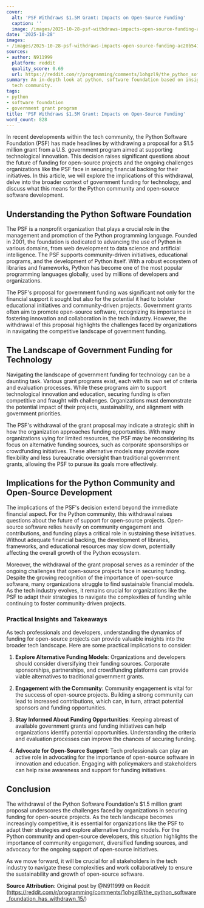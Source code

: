 ```yaml
---
cover:
  alt: 'PSF Withdraws $1.5M Grant: Impacts on Open-Source Funding'
  caption: ''
  image: /images/2025-10-28-psf-withdraws-impacts-open-source-funding-ac20b54119a0.png
date: '2025-10-28'
images:
- /images/2025-10-28-psf-withdraws-impacts-open-source-funding-ac20b54119a0-icon.png
sources:
- author: N911999
  platform: reddit
  quality_score: 0.69
  url: https://reddit.com/r/programming/comments/1ohgzl9/the_python_software_foundation_has_withdrawn_15/
summary: An in-depth look at python, software foundation based on insights from the
  tech community.
tags:
- python
- software foundation
- government grant program
title: 'PSF Withdraws $1.5M Grant: Impacts on Open-Source Funding'
word_count: 828
---
```


In recent developments within the tech community, the Python Software Foundation (PSF) has made headlines by withdrawing a proposal for a $1.5 million grant from a U.S. government program aimed at supporting technological innovation. This decision raises significant questions about the future of funding for open-source projects and the ongoing challenges organizations like the PSF face in securing financial backing for their initiatives. In this article, we will explore the implications of this withdrawal, delve into the broader context of government funding for technology, and discuss what this means for the Python community and open-source software development.

## Understanding the Python Software Foundation

The PSF is a nonprofit organization that plays a crucial role in the management and promotion of the Python programming language. Founded in 2001, the foundation is dedicated to advancing the use of Python in various domains, from web development to data science and artificial intelligence. The PSF supports community-driven initiatives, educational programs, and the development of Python itself. With a robust ecosystem of libraries and frameworks, Python has become one of the most popular programming languages globally, used by millions of developers and organizations.

The PSF's proposal for government funding was significant not only for the financial support it sought but also for the potential it had to bolster educational initiatives and community-driven projects. Government grants often aim to promote open-source software, recognizing its importance in fostering innovation and collaboration in the tech industry. However, the withdrawal of this proposal highlights the challenges faced by organizations in navigating the competitive landscape of government funding.

## The Landscape of Government Funding for Technology

Navigating the landscape of government funding for technology can be a daunting task. Various grant programs exist, each with its own set of criteria and evaluation processes. While these programs aim to support technological innovation and education, securing funding is often competitive and fraught with challenges. Organizations must demonstrate the potential impact of their projects, sustainability, and alignment with government priorities.

The PSF's withdrawal of the grant proposal may indicate a strategic shift in how the organization approaches funding opportunities. With many organizations vying for limited resources, the PSF may be reconsidering its focus on alternative funding sources, such as corporate sponsorships or crowdfunding initiatives. These alternative models may provide more flexibility and less bureaucratic oversight than traditional government grants, allowing the PSF to pursue its goals more effectively.

## Implications for the Python Community and Open-Source Development

The implications of the PSF's decision extend beyond the immediate financial aspect. For the Python community, this withdrawal raises questions about the future of support for open-source projects. Open-source software relies heavily on community engagement and contributions, and funding plays a critical role in sustaining these initiatives. Without adequate financial backing, the development of libraries, frameworks, and educational resources may slow down, potentially affecting the overall growth of the Python ecosystem.

Moreover, the withdrawal of the grant proposal serves as a reminder of the ongoing challenges that open-source projects face in securing funding. Despite the growing recognition of the importance of open-source software, many organizations struggle to find sustainable financial models. As the tech industry evolves, it remains crucial for organizations like the PSF to adapt their strategies to navigate the complexities of funding while continuing to foster community-driven projects.

### Practical Insights and Takeaways

As tech professionals and developers, understanding the dynamics of funding for open-source projects can provide valuable insights into the broader tech landscape. Here are some practical implications to consider:

1. **Explore Alternative Funding Models**: Organizations and developers should consider diversifying their funding sources. Corporate sponsorships, partnerships, and crowdfunding platforms can provide viable alternatives to traditional government grants.

2. **Engagement with the Community**: Community engagement is vital for the success of open-source projects. Building a strong community can lead to increased contributions, which can, in turn, attract potential sponsors and funding opportunities.

3. **Stay Informed About Funding Opportunities**: Keeping abreast of available government grants and funding initiatives can help organizations identify potential opportunities. Understanding the criteria and evaluation processes can improve the chances of securing funding.

4. **Advocate for Open-Source Support**: Tech professionals can play an active role in advocating for the importance of open-source software in innovation and education. Engaging with policymakers and stakeholders can help raise awareness and support for funding initiatives.

## Conclusion

The withdrawal of the Python Software Foundation's $1.5 million grant proposal underscores the challenges faced by organizations in securing funding for open-source projects. As the tech landscape becomes increasingly competitive, it is essential for organizations like the PSF to adapt their strategies and explore alternative funding models. For the Python community and open-source developers, this situation highlights the importance of community engagement, diversified funding sources, and advocacy for the ongoing support of open-source initiatives. 

As we move forward, it will be crucial for all stakeholders in the tech industry to navigate these complexities and work collaboratively to ensure the sustainability and growth of open-source software.

**Source Attribution**: Original post by @N911999 on Reddit (https://reddit.com/r/programming/comments/1ohgzl9/the_python_software_foundation_has_withdrawn_15/)